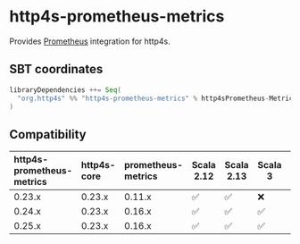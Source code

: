# http4s-prometheus-metrics

Provides [Prometheus](https://prometheus.io/) integration for http4s.

## SBT coordinates

```scala
libraryDependencies ++= Seq(
  "org.http4s" %% "http4s-prometheus-metrics" % http4sPrometheus-MetricsV
)
```

## Compatibility

| http4s-prometheus-metrics | http4s-core | prometheus-metrics | Scala 2.12 | Scala 2.13 | Scala 3 | Status |
|:--------------------------|:------------|:-------------------|------------|------------|---------|:-------|
| 0.23.x                    | 0.23.x      | 0.11.x             | ✅         | ✅         | ❌      | EOL    |
| 0.24.x                    | 0.23.x      | 0.16.x             | ✅         | ✅         | ✅      | EOL    |
| 0.25.x                    | 0.23.x      | 0.16.x             | ✅         | ✅         | ✅      | Stable |

[prometheus-metrics]: https://com-lihaoyi.github.io/prometheus-metrics/
